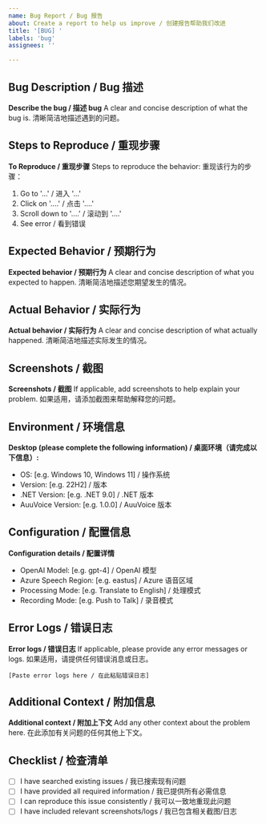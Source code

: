 ```yaml
---
name: Bug Report / Bug 报告
about: Create a report to help us improve / 创建报告帮助我们改进
title: '[BUG] '
labels: 'bug'
assignees: ''

---
```


## Bug Description / Bug 描述
**Describe the bug / 描述 bug**
A clear and concise description of what the bug is.
清晰简洁地描述遇到的问题。

## Steps to Reproduce / 重现步骤
**To Reproduce / 重现步骤**
Steps to reproduce the behavior:
重现该行为的步骤：

1. Go to '...' / 进入 '...'
2. Click on '....' / 点击 '....'
3. Scroll down to '....' / 滚动到 '....'
4. See error / 看到错误

## Expected Behavior / 预期行为
**Expected behavior / 预期行为**
A clear and concise description of what you expected to happen.
清晰简洁地描述您期望发生的情况。

## Actual Behavior / 实际行为
**Actual behavior / 实际行为**
A clear and concise description of what actually happened.
清晰简洁地描述实际发生的情况。

## Screenshots / 截图
**Screenshots / 截图**
If applicable, add screenshots to help explain your problem.
如果适用，请添加截图来帮助解释您的问题。

## Environment / 环境信息
**Desktop (please complete the following information) / 桌面环境（请完成以下信息）:**
 - OS: [e.g. Windows 10, Windows 11] / 操作系统
 - Version: [e.g. 22H2] / 版本
 - .NET Version: [e.g. .NET 9.0] / .NET 版本
 - AuuVoice Version: [e.g. 1.0.0] / AuuVoice 版本

## Configuration / 配置信息
**Configuration details / 配置详情**
- OpenAI Model: [e.g. gpt-4] / OpenAI 模型
- Azure Speech Region: [e.g. eastus] / Azure 语音区域
- Processing Mode: [e.g. Translate to English] / 处理模式
- Recording Mode: [e.g. Push to Talk] / 录音模式

## Error Logs / 错误日志
**Error logs / 错误日志**
If applicable, please provide any error messages or logs.
如果适用，请提供任何错误消息或日志。

```
[Paste error logs here / 在此粘贴错误日志]
```

## Additional Context / 附加信息
**Additional context / 附加上下文**
Add any other context about the problem here.
在此添加有关问题的任何其他上下文。

## Checklist / 检查清单
- [ ] I have searched existing issues / 我已搜索现有问题
- [ ] I have provided all required information / 我已提供所有必需信息
- [ ] I can reproduce this issue consistently / 我可以一致地重现此问题
- [ ] I have included relevant screenshots/logs / 我已包含相关截图/日志